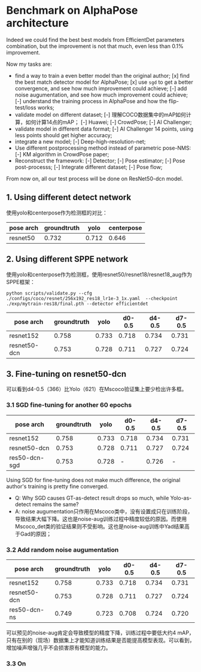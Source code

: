 # Benchmark on AlphaPose architecture

Indeed we could find the best best models from EfficientDet parameters combination,
but the improvement is not that much, even less than 0.1% improvement.

Now my tasks are:
 * find a way to train a even better model than the original author;
   [x] find the best match detector model for AlphaPose;
   [x] use `sgd` to get a better convergence, and see how much improvement could achieve;
   [-] add noise augumentation, and see how much improvement could achieve;
   [-] understand the training process in AlphaPose and how the flip-test/loss works;
 * validate model on different dataset;
   [-] 理解COCO数据集中的mAP如何计算，如何计算14点的mAP；
   [-] Huawei;
   [-] CrowdPose;
   [-] AI Challenger;
 * validate model in different data format;
   [-] AI Challenger 14 points, using less points should get higher accuracy;
 * integrate a new model;
   [-] Deep-high-resolution-net;
 * Use different postprocessing method instead of parametric pose-NMS:
   [-] KM algorithm in CrowdPose paper;
 * Reconstruct the framework:
   [-] Detector;
   [-] Pose estimator;
   [-] Pose post-processs;
   [-] Integrate different dataset;
   [-] Pose flow;

From now on, all our test process will be done on ResNet50-dcn model.

## 1. Using different detect network

使用yolo和centerpose作为检测框的对比：

pose arch     | groundtruth | yolo    | centerpose
--------------|-------------|---------|--------------
resnet50      | 0.732       | 0.712   | 0.646

## 2. Using different SPPE network

使用yolo和centerpose作为检测框，使用resnet50/resnet18/resnet18_aug作为SPPE框架：
```
python scripts/validate.py --cfg ./configs/coco/resnet/256x192_res18_lr1e-3_1x.yaml  --checkpoint ./exp/mytrain-res18/final.pth --detector efficientdet
```

pose arch     | groundtruth | yolo    | d0-0.5 | d4-0.5 | d7-0.5
--------------|-------------|---------|--------|--------|---------
resnet152     | 0.758       | 0.733   | 0.718  | 0.734  | 0.731
resnet50-dcn  | 0.753       | 0.728   | 0.711  | 0.727  | 0.724


## 3. Fine-tuning on resnet50-dcn

可以看到d4-0.5（366）比Yolo（621）在Mscoco验证集上要少检出许多框。

### 3.1 SGD fine-tuning for another 60 epochs

pose arch     | groundtruth | yolo    | d0-0.5 | d4-0.5 | d7-0.5
--------------|-------------|---------|--------|--------|---------
resnet152     | 0.758       | 0.733   | 0.718  | 0.734  | 0.731
resnet50-dcn  | 0.753       | 0.728   | 0.711  | 0.727  | 0.724
res50-dcn-sgd | 0.753       | 0.728   | -      | 0.726  | -

Using SGD for fine-tuning does not make much difference, the original author's training is pretty fine converged.

 * Q: Why SGD causes GT-as-detect result drops so much, while Yolo-as-detect remains the same?
 * A: noise augumentation只作用在Mscoco类中，没有设置成只在训练阶段，导致结果大幅下降。这也是noise-aug训练过程中精度较低的原因。而使用Mscoco_det类的验证结果则不受影响。这也是noise-aug训练中Yad结果高于Gad的原因；

### 3.2 Add random noise augumentation

pose arch     | groundtruth | yolo    | d0-0.5 | d4-0.5 | d7-0.5
--------------|-------------|---------|--------|--------|---------
resnet152     | 0.758       | 0.733   | 0.718  | 0.734  | 0.731
resnet50-dcn  | 0.753       | 0.728   | 0.711  | 0.727  | 0.724
res50-dcn-ns  | 0.749       | 0.723   | 0.708  | 0.724  | 0.720


可以预见的noise-aug肯定会导致模型的精度下降，训练过程中要低大约4 mAP，只有在别的（现场）数据集上才能知道训练结果是否能提高模型表现。可以看到，增加噪声增强几乎不会损害原有模型的能力。

### 3.3 On


